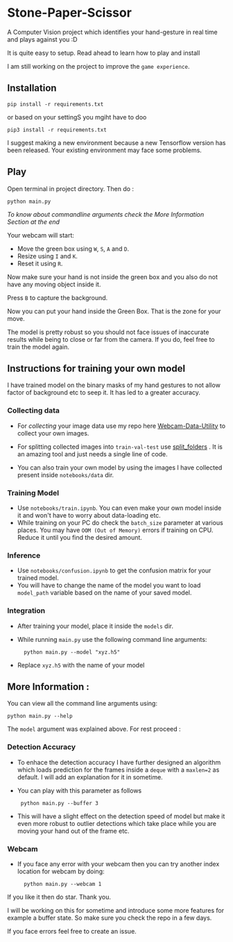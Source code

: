 # Stone-Paper-Scissor
A Computer Vision project which identifies your hand-gesture in real time and plays against you :D

It is quite easy to setup. Read ahead to learn how to play and install

I am still working on the project to improve the `game experience`.


## Installation

    pip install -r requirements.txt

or based on your settingS you mgiht have to doo

    pip3 install -r requirements.txt

I suggest making a new environment because a new Tensorflow version has been released. Your existing environment may face some problems.


## Play

Open terminal in project directory. Then do :

    python main.py

_To know about commandline arguments check the More Information Section at the end_

Your webcam will start:

 - Move the green box using `W`, `S`, `A` and `D`.
 - Resize using `I` and `K`.
 - Reset it using `R`.

Now make sure your hand is not inside the green box and you also do not have any moving object inside it.

Press `B` to capture the background.

Now you can put your hand inside the Green Box. That is the zone for your move.

The model is pretty robust so you should not face issues of inaccurate results while being to close or far from the camera. If you do, feel free to train the model again.


## Instructions for training your own model

I have trained model on the binary masks of my hand gestures to not allow factor of background etc to seep it. It has led to a greater accuracy.


### Collecting data

 - For _collecting_ your image data use my repo here [Webcam-Data-Utility](https://github.com/janmejai2002/Webcam-Data-Utility) to collect your own images.

 - For splitting collected images into `train-val-test` use [split_folders](https://pypi.org/project/split-folders/) .  It is an amazing tool and just needs a single line of code.
 - You can also train your own model by using the images I have collected present inside `notebooks/data` dir.

### Training Model

 - Use `notebooks/train.ipynb`. You can even make your own model inside it and won't have to worry about data-loading etc.
 - While training on your PC do check the `batch_size` parameter at various places. You may have `OOM (Out of Memory)` errors if training on CPU. Reduce it until you find the desired amount.

### Inference

- Use `notebooks/confusion.ipynb` to get the confusion matrix for your trained model.
- You will have to change the name of the model you want to load `model_path` variable based on the name of your saved model.

### Integration
- After training your model, place it inside the `models` dir.

- While running `main.py` use the following command line arguments:


        python main.py --model "xyz.h5"

 - Replace `xyz.h5` with the name of your model



## More Information :

You can view all the command line arguments using:

    python main.py --help

The `model` argument was explained above. For rest proceed :

### Detection Accuracy

 - To enhace the detection accuracy I have further designed an algorithm which loads prediction for the frames inside a `deque` with a `maxlen=2` as default. I will add an explanation for it in sometime.

 - You can play with this parameter as follows

        python main.py --buffer 3

 - This will have a slight effect on the detection speed of model but make it even more robust to outlier detections which take place while you are moving your hand out of the frame etc.


### Webcam

- If you face any error with your webcam then you can try another index location for webcam by doing:
  
        python main.py --webcam 1








If you like it then do star. Thank you.

I will be working on this for sometime and introduce some more features for example a buffer state. So make sure you check the repo in a few days.

If you face errors feel free to create an issue.

